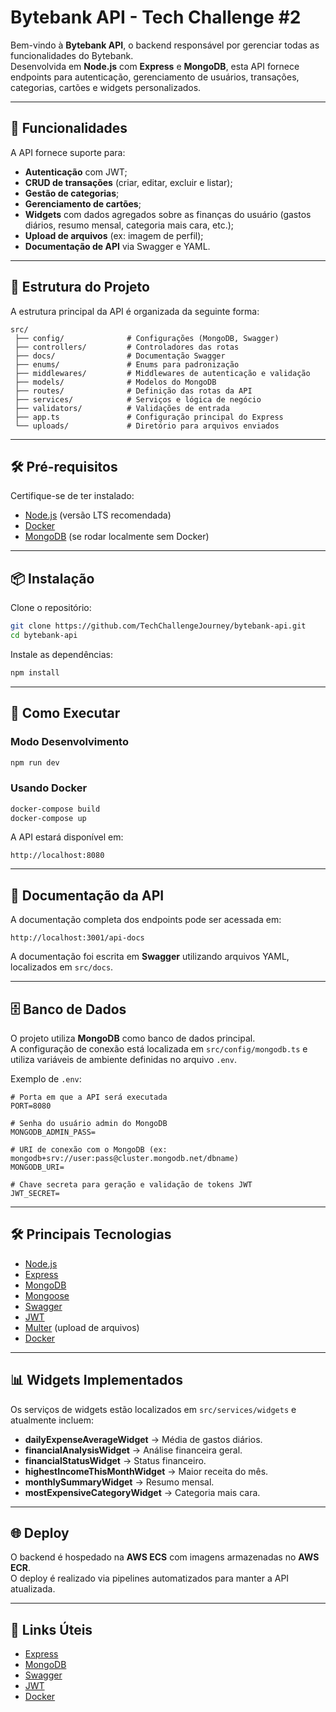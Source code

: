 # Bytebank API - Tech Challenge #2

Bem-vindo à **Bytebank API**, o backend responsável por gerenciar todas as funcionalidades do Bytebank.  
Desenvolvida em **Node.js** com **Express** e **MongoDB**, esta API fornece endpoints para autenticação, gerenciamento de usuários, transações, categorias, cartões e widgets personalizados.

---

## 🚀 Funcionalidades

A API fornece suporte para:

- **Autenticação** com JWT;
- **CRUD de transações** (criar, editar, excluir e listar);
- **Gestão de categorias**;
- **Gerenciamento de cartões**;
- **Widgets** com dados agregados sobre as finanças do usuário (gastos diários, resumo mensal, categoria mais cara, etc.);
- **Upload de arquivos** (ex: imagem de perfil);
- **Documentação de API** via Swagger e YAML.

---

## 📂 Estrutura do Projeto

A estrutura principal da API é organizada da seguinte forma:

```
src/
 ├── config/              # Configurações (MongoDB, Swagger)
 ├── controllers/         # Controladores das rotas
 ├── docs/                # Documentação Swagger
 ├── enums/               # Enums para padronização
 ├── middlewares/         # Middlewares de autenticação e validação
 ├── models/              # Modelos do MongoDB
 ├── routes/              # Definição das rotas da API
 ├── services/            # Serviços e lógica de negócio
 ├── validators/          # Validações de entrada
 ├── app.ts               # Configuração principal do Express
 └── uploads/             # Diretório para arquivos enviados
```

---

## 🛠️ Pré-requisitos

Certifique-se de ter instalado:

- [Node.js](https://nodejs.org/) (versão LTS recomendada)
- [Docker](https://www.docker.com/)
- [MongoDB](https://www.mongodb.com/) (se rodar localmente sem Docker)

---

## 📦 Instalação

Clone o repositório:

```bash
git clone https://github.com/TechChallengeJourney/bytebank-api.git
cd bytebank-api
```

Instale as dependências:

```bash
npm install
```

---

## 🚀 Como Executar

### Modo Desenvolvimento

```bash
npm run dev
```

### Usando Docker

```bash
docker-compose build
docker-compose up
```

A API estará disponível em:

```
http://localhost:8080
```

---

## 📜 Documentação da API

A documentação completa dos endpoints pode ser acessada em:

```
http://localhost:3001/api-docs
```

A documentação foi escrita em **Swagger** utilizando arquivos YAML, localizados em `src/docs`.

---

## 🗄️ Banco de Dados

O projeto utiliza **MongoDB** como banco de dados principal.  
A configuração de conexão está localizada em `src/config/mongodb.ts` e utiliza variáveis de ambiente definidas no arquivo `.env`.

Exemplo de `.env`:

```env
# Porta em que a API será executada
PORT=8080

# Senha do usuário admin do MongoDB
MONGODB_ADMIN_PASS=

# URI de conexão com o MongoDB (ex: mongodb+srv://user:pass@cluster.mongodb.net/dbname)
MONGODB_URI=

# Chave secreta para geração e validação de tokens JWT
JWT_SECRET=
```

---

## 🛠️ Principais Tecnologias

- [Node.js](https://nodejs.org/)
- [Express](https://expressjs.com/)
- [MongoDB](https://www.mongodb.com/)
- [Mongoose](https://mongoosejs.com/)
- [Swagger](https://swagger.io/)
- [JWT](https://jwt.io/)
- [Multer](https://github.com/expressjs/multer) (upload de arquivos)
- [Docker](https://www.docker.com/)

---

## 📊 Widgets Implementados

Os serviços de widgets estão localizados em `src/services/widgets` e atualmente incluem:

- **dailyExpenseAverageWidget** → Média de gastos diários.
- **financialAnalysisWidget** → Análise financeira geral.
- **financialStatusWidget** → Status financeiro.
- **highestIncomeThisMonthWidget** → Maior receita do mês.
- **monthlySummaryWidget** → Resumo mensal.
- **mostExpensiveCategoryWidget** → Categoria mais cara.

---

## 🌐 Deploy

O backend é hospedado na **AWS ECS** com imagens armazenadas no **AWS ECR**.  
O deploy é realizado via pipelines automatizados para manter a API atualizada.

---

## 📎 Links Úteis

- [Express](https://expressjs.com/)
- [MongoDB](https://www.mongodb.com/docs/)
- [Swagger](https://swagger.io/specification/)
- [JWT](https://jwt.io/)
- [Docker](https://docs.docker.com/)
